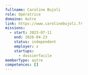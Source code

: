 ```yaml
---
fullname: Caroline Bujoli
role: Opératrice
domaine: Autre
link: https://www.carolinebujoli.fr
missions:
  - start: 2023-07-11
    end: 2026-04-23
    status: independent
    employer: x
    startups:
      - dossierfacile
memberType: autre
competences: []
---
```

